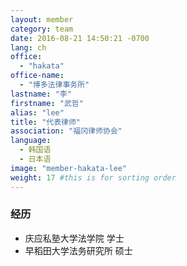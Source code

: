 ```yaml
---
layout: member
category: team
date: 2016-08-21 14:50:21 -0700
lang: ch
office:
  - "hakata"
office-name:
  - "博多法律事务所"
lastname: "李"
firstname: "武哲"
alias: "lee"
title: "代表律师"
association: "福冈律师协会"
language:
  - 韩国语
  - 日本语
image: "member-hakata-lee"
weight: 17 #this is for sorting order
---
```


### 经历
- 庆应私塾大学法学院 学士
- 早稻田大学法务研究所 硕士
